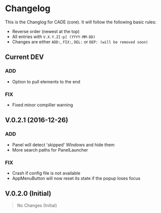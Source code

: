 # Changelog

This is the Changlog for CADE (core). It will follow the following basic
rules:

* Reverse order (newest at the top)
* All entries with `V.X.Y.Z[-p] (YYYY-MM-DD)`
* Changes are either `ADD:`, `FIX:`, `DEL:` or `DEP: (will be removed soon)`

## Current DEV

### ADD
 * Option to pull elements to the end

### FIX
 * Fixed minor compiller warning

## V.0.2.1 (2016-12-26)

### ADD
 * Panel will detect 'skipped' WIndows and hide them
 * More search paths for PanelLauncher

### FIX
 * Crash if config file is not available
 * AppMenuButton will now reset its state if the popup loses focus

## V.0.2.0 (Initial)
> No Changes (Initial)
